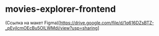 # movies-explorer-frontend

(Ссылка на макет Figma)[https://drive.google.com/file/d/1q616DZsBTZ-_pEvjlcmOEcBu5OlLWMdi/view?usp=sharing]